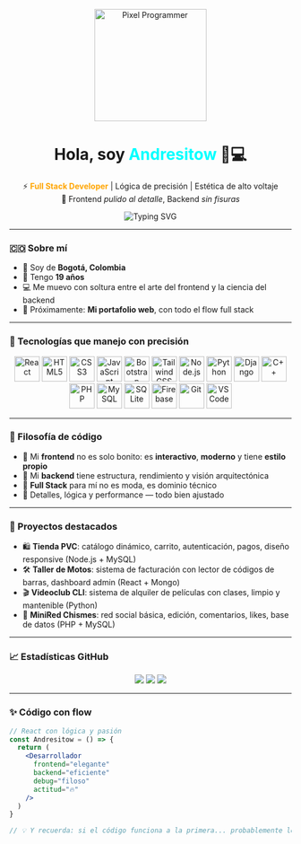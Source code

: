 <!-- 🔥 Andresitow - Código con elegancia, lógica con filo -->
<p align="center">
  <img src="https://i.pinimg.com/originals/3e/47/61/3e476166c6f2e0d32772ac5151c6d0b3.gif" width="200" alt="Pixel Programmer">
</p>

<h1 align="center">Hola, soy <span style="color:#00FFFF;">Andresitow</span> 👾💻</h1>

<p align="center">
  ⚡ <strong><span style="color:#FFA500;">Full Stack Developer</span></strong> | Lógica de precisión | Estética de alto voltaje <br>
  🎨 Frontend <em>pulido al detalle</em>, Backend <em>sin fisuras</em>
</p>

<p align="center">
  <img src="https://readme-typing-svg.demolab.com?font=Fira+Code&size=20&pause=800&color=FF0000&center=true&vCenter=true&width=500&lines=React+%7C+CSS+Creativo+%7C+HTML5+limpio;Node+%7C+Django+%7C+Python+%7C+PHP;Frontend+con+detalle+de+artista;Backend+con+alma+de+arquitecto" alt="Typing SVG"/>
</p>

---

### 🇨🇴 Sobre mí

- 📍 Soy de **Bogotá, Colombia**
- 🎂 Tengo **19 años**
- 💻 Me muevo con soltura entre el arte del frontend y la ciencia del backend
- 🚀 Próximamente: **Mi portafolio web**, con todo el flow full stack

---

### 🚀 Tecnologías que manejo con precisión

<p align="center">
  <!-- Frontend -->
  <img src="https://cdn.jsdelivr.net/npm/simple-icons@v9/icons/react.svg" width="45" title="React" />
  <img src="https://cdn.jsdelivr.net/npm/simple-icons@v9/icons/html5.svg" width="45" title="HTML5"/>
  <img src="https://cdn.jsdelivr.net/npm/simple-icons@v9/icons/css3.svg" width="45" title="CSS3"/>
  <img src="https://cdn.jsdelivr.net/npm/simple-icons@v9/icons/javascript.svg" width="45" title="JavaScript"/>
  <img src="https://cdn.jsdelivr.net/npm/simple-icons@v9/icons/bootstrap.svg" width="45" title="Bootstrap"/>
  <img src="https://cdn.jsdelivr.net/npm/simple-icons@v9/icons/tailwindcss.svg" width="45" title="TailwindCSS"/>

  <!-- Backend -->
  <img src="https://cdn.jsdelivr.net/npm/simple-icons@v9/icons/node-dot-js.svg" width="45" title="Node.js"/>
  <img src="https://cdn.jsdelivr.net/npm/simple-icons@v9/icons/python.svg" width="45" title="Python"/>
  <img src="https://cdn.jsdelivr.net/npm/simple-icons@v9/icons/django.svg" width="45" title="Django"/>
  <img src="https://cdn.jsdelivr.net/npm/simple-icons@v9/icons/cplusplus.svg" width="45" title="C++"/>
  <img src="https://cdn.jsdelivr.net/npm/simple-icons@v9/icons/php.svg" width="45" title="PHP"/>

  <!-- Bases de datos -->
  <img src="https://cdn.jsdelivr.net/npm/simple-icons@v9/icons/mysql.svg" width="45" title="MySQL"/>
  <img src="https://cdn.jsdelivr.net/npm/simple-icons@v9/icons/sqlite.svg" width="45" title="SQLite"/>
  <img src="https://cdn.jsdelivr.net/npm/simple-icons@v9/icons/firebase.svg" width="45" title="Firebase"/>

  <!-- Otras herramientas -->
  <img src="https://cdn.jsdelivr.net/npm/simple-icons@v9/icons/git.svg" width="45" title="Git"/>
  <img src="https://cdn.jsdelivr.net/npm/simple-icons@v9/icons/visualstudiocode.svg" width="45" title="VSCode"/>
</p>

---

### 🧠 Filosofía de código

- 🎨 Mi **frontend** no es solo bonito: es **interactivo**, **moderno** y tiene **estilo propio**
- 🔧 Mi **backend** tiene estructura, rendimiento y visión arquitectónica
- 🔁 **Full Stack** para mí no es moda, es dominio técnico
- 🧠 Detalles, lógica y performance — todo bien ajustado

---

### 🌟 Proyectos destacados

- 🛍️ **Tienda PVC**: catálogo dinámico, carrito, autenticación, pagos, diseño responsive (Node.js + MySQL)
- 🛠️ **Taller de Motos**: sistema de facturación con lector de códigos de barras, dashboard admin (React + Mongo)
- 🎬 **Videoclub CLI**: sistema de alquiler de películas con clases, limpio y mantenible (Python)
- 💬 **MiniRed Chismes**: red social básica, edición, comentarios, likes, base de datos (PHP + MySQL)

---

### 📈 Estadísticas GitHub

<p align="center">
  <img src="https://github-readme-stats.vercel.app/api?username=carlo1404&show_icons=true&theme=tokyonight&border_radius=10" />
  <img src="https://github-readme-stats.vercel.app/api/top-langs/?username=carlo1404&layout=compact&theme=tokyonight&border_radius=10" />
  <img src="https://github-readme-streak-stats.herokuapp.com/?user=carlo1404&theme=tokyonight&border_radius=10" />
</p>

---

### ✨ Código con flow

```jsx
// React con lógica y pasión
const Andresitow = () => {
  return (
    <Desarrollador
      frontend="elegante"
      backend="eficiente"
      debug="filoso"
      actitud="🔥"
    />
  )
}

// 💡 Y recuerda: si el código funciona a la primera... probablemente lo escribí yo. 😎

